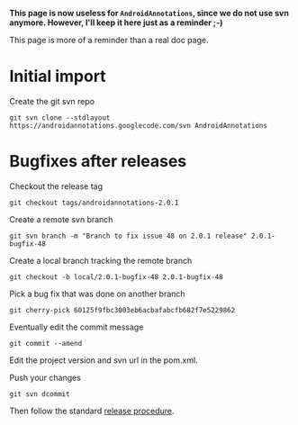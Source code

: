 **This page is now useless for `AndroidAnnotations`, since we do not use svn anymore. However, I'll keep it here just as a reminder ;-)**



This page is more of a reminder than a real doc page.

# Initial import #

Create the git svn repo
```
git svn clone --stdlayout https://androidannotations.googlecode.com/svn AndroidAnnotations
```

# Bugfixes after releases #

Checkout the release tag
```
git checkout tags/androidannotations-2.0.1
```

Create a remote svn branch
```
git svn branch -m "Branch to fix issue 48 on 2.0.1 release" 2.0.1-bugfix-48
```

Create a local branch tracking the remote branch
```
git checkout -b local/2.0.1-bugfix-48 2.0.1-bugfix-48
```

Pick a bug fix that was done on another branch
```
git cherry-pick 60125f9fbc3003eb6acbafabcfb682f7e5229862
```

Eventually edit the commit message
```
git commit --amend
```

Edit the project version and svn url in the pom.xml.

Push your changes
```
git svn dcommit
```

Then follow the standard [release procedure](Releasing.md).